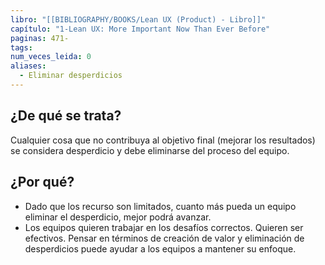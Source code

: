 ```yaml
---
libro: "[[BIBLIOGRAPHY/BOOKS/Lean UX (Product) - Libro]]"
capítulo: "1-Lean UX: More Important Now Than Ever Before"
paginas: 471-
tags: 
num_veces_leida: 0
aliases:
  - Eliminar desperdicios
---
```

## ¿De qué se trata?
Cualquier cosa que no contribuya al objetivo final (mejorar los resultados) se considera desperdicio y debe eliminarse del proceso del equipo.
## ¿Por qué?
* Dado que los recurso son limitados, cuanto más pueda un equipo eliminar el desperdicio, mejor podrá avanzar.
* Los equipos quieren trabajar en los desafíos correctos. Quieren ser efectivos. Pensar en términos de creación de valor y eliminación de desperdicios puede ayudar a los equipos a mantener su enfoque.


